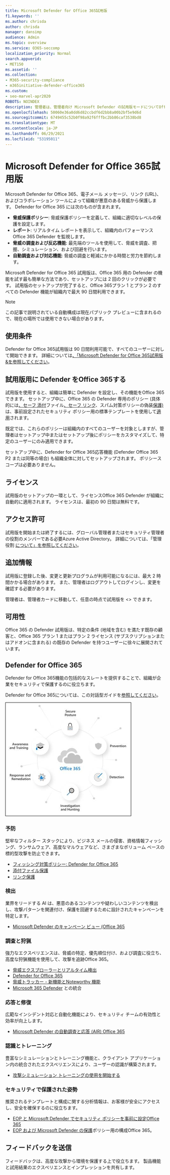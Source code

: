 ```yaml
---
title: Microsoft Defender for Office 365試用版
f1.keywords: ''
ms.author: chrisda
author: chrisda
manager: dansimp
audience: Admin
ms.topic: overview
ms.service: O365-seccomp
localization_priority: Normal
search.appverid:
- MET150
ms.assetid: ''
ms.collection:
- M365-security-compliance
- m365initiative-defender-office365
ms.custom:
- seo-marvel-apr2020
ROBOTS: NOINDEX
description: 管理者は、管理者向け Microsoft Defender の試用版モードについてOffice 365
ms.openlocfilehash: 50060e36a0dd6d82ccbdf6d2bb8a00b2bf5e9d6d
ms.sourcegitcommit: 6749455c52b0f98a92f6fffbc2bb86caf3538bd8
ms.translationtype: MT
ms.contentlocale: ja-JP
ms.lasthandoff: 06/29/2021
ms.locfileid: "53195011"
---
```

# <a name="about-the-microsoft-defender-for-office-365-trial"></a>Microsoft Defender for Office 365試用版

Microsoft Defender for Office 365、電子メール メッセージ、リンク (URL)、およびコラボレーション ツールによって組織が悪意のある脅威から保護します。 Defender for Office 365 には次のものが含まれます。

- **脅威保護ポリシー**: 脅威保護ポリシーを定義して、組織に適切なレベルの保護を設定します。
- **レポート**: リアルタイム レポートを表示して、組織内のパフォーマンスOffice 365 Defender を監視します。
- **脅威の調査および反応機能**: 最先端のツールを使用して、脅威を調査、把握、シミュレーション、および回避を行います。
- **自動調査および対応機能**: 脅威の調査と軽減にかかる時間と労力を節約します。

Microsoft Defender for Office 365 試用版は、Office 365 用の Defender の機能を試す最も簡単な方法であり、セットアップには 2 回のクリックが必要です。 試用版のセットアップが完了すると、Office 365プラン 1 とプラン 2 のすべての Defender 機能が組織内で最大 90 日間利用できます。

> [!NOTE]
> この記事で説明されている自動構成は現在パブリック プレビューに含まれるので、現在の場所では使用できない場合があります。

## <a name="terms-and-conditions"></a>使用条件

Defender for Office 365試用版は 90 日間利用可能で、すべてのユーザーに対して開始できます。 詳細については[、「Microsoft Defender for Office 365試用版&を参照してください](defender-for-office-365-trial-terms-and-conditions.md)。

## <a name="set-up-a-defender-for-office-365-trial"></a>試用版用に Defender をOffice 365する

試用版を使用すると、組織は簡単に Defender を設定し、その機能をOffice 365できます。 セットアップ中に、Office 365 の Defender 専用のポリシー (具体的には[、セーフ 添付](safe-attachments.md)ファイル[、セーフ リンク](safe-links.md)、スパム対策ポリシーの偽装[保護)](set-up-anti-phishing-policies.md#impersonation-settings-in-anti-phishing-policies-in-microsoft-defender-for-office-365)は、事前設定されたセキュリティ ポリシー用の標準テンプレートを使用して[適用](preset-security-policies.md)されます。

既定では、これらのポリシーは組織内のすべてのユーザーを対象としますが、管理者はセットアップ中またはセットアップ後にポリシーをカスタマイズして、特定のユーザーにのみ適用できます。

セットアップ中に、Defender for Office 365応答機能 (Defender Office 365 P2 または同等の場合) も組織全体に対してセットアップされます。 ポリシースコープは必要ありません。

## <a name="licensing"></a>ライセンス

試用版のセットアップの一環として、ライセンスOffice 365 Defender が組織に自動的に適用されます。 ライセンスは、最初の 90 日間は無料です。

## <a name="permissions"></a>アクセス許可

試用版を開始または終了するには、グローバル管理者またはセキュリティ管理者の役割のメンバーである必要Azure Active Directory。 詳細については、「管理役割 [について」を参照してください](../../admin/add-users/about-admin-roles.md)。

## <a name="additional-information"></a>追加情報

試用版に登録した後、変更と更新プログラムが利用可能になるには、最大 2 時間かかる場合があります。 また、管理者はログアウトしてログインし、変更を確認する必要があります。

管理者は、管理者カードに移動して、任意の時点で試用版を <> できます。

## <a name="availability"></a>可用性

Office 365 の Defender 試用版は、特定の条件 (地域を含む) を満たす既存の顧客と、Office 365 プラン 1 またはプラン 2 ライセンス (サブスクリプションまたはアドオンに含まれる) の既存の Defender を持つユーザーに徐々に展開されています。

## <a name="learn-more-about-defender-for-office-365"></a>Defender for Office 365

Defender for Office 365機能の包括的なスレートを提供することで、組織が企業をセキュリティで保護するのに役立ちます。

Defender for Office 365については、この対話型ガイドを[参照してください](https://techcommunity.microsoft.com/t5/video-hub/protect-your-organization-with-microsoft-365-defender/m-p/1671189)。

![Microsoft Defender for Office 365概念図](../../media/microsoft-defender-for-office-365.png)

### <a name="prevention"></a>予防

堅牢なフィルター スタックにより、ビジネス メールの侵害、資格情報フィッシング、ランサムウェア、高度なマルウェアなど、さまざまなボリューム ベースの標的型攻撃を防止できます。

- [フィッシング対策ポリシー: Defender for Office 365](set-up-anti-phishing-policies.md#exclusive-settings-in-anti-phishing-policies-in-microsoft-defender-for-office-365)
- [添付ファイル保護](safe-attachments.md)
- [リンク保護](safe-links.md)

### <a name="detection"></a>検出

業界をリードする AI は、悪意のあるコンテンツや疑わしいコンテンツを検出し、攻撃パターンを関連付け、保護を回避するために設計されたキャンペーンを特定します。

- [Microsoft Defender のキャンペーン ビュー (Office 365](campaigns.md)

### <a name="investigation-and-hunting"></a>調査と狩猟

強力なエクスペリエンスは、脅威の特定、優先順位付け、および調査に役立ち、高度な狩猟機能を使用して、攻撃を追跡Office 365。

- [脅威エクスプローラーとリアルタイム検出](threat-explorer.md)
- [Defender for Office 365](view-reports-for-mdo.md)
- [脅威トラッカー - 新機能とNoteworthy 機能 ](threat-trackers.md)
- [Microsoft 365 Defender](../defender/microsoft-365-defender.md) との統合

### <a name="response-and-remediation"></a>応答と修復

広範なインシデント対応と自動化機能により、セキュリティ チームの有効性と効率が向上します。

- [Microsoft Defender の自動調査と応答 (AIR) Office 365](office-365-air.md)

### <a name="awareness-and-training"></a>認識とトレーニング

豊富なシミュレーションとトレーニング機能と、クライアント アプリケーション内の統合されたエクスペリエンスにより、ユーザーの認識が構築されます。

- [攻撃シミュレーション トレーニングの使用を開始する](attack-simulation-training-get-started.md)

### <a name="secure-posture"></a>セキュリティで保護された姿勢

推奨されるテンプレートと構成に関する分析情報は、お客様が安全にアクセスし、安全を確保するのに役立ちます。

- [EOP と Microsoft Defender でセキュリティ ポリシーを事前に設定Office 365](preset-security-policies.md)
- [EOP および Microsoft Defender の保護](configuration-analyzer-for-security-policies.md)ポリシー用の構成Office 365。

## <a name="give-feedback"></a>フィードバックを送信

フィードバックは、高度な攻撃から環境を保護する上で役立ちます。 製品機能と試用結果のエクスペリエンスとインプレッションを共有します。
